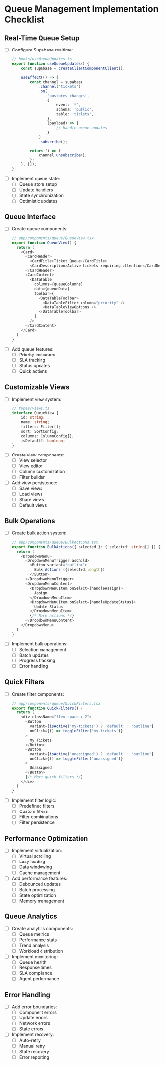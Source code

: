 # Queue Management Implementation Checklist

## Real-Time Queue Setup

- [ ] Configure Supabase realtime:
    ```typescript
    // hooks/useQueueUpdates.ts
    export function useQueueUpdates() {
    	const supabase = createClientComponentClient();

    	useEffect(() => {
    		const channel = supabase
    			.channel('tickets')
    			.on(
    				'postgres_changes',
    				{
    					event: '*',
    					schema: 'public',
    					table: 'tickets',
    				},
    				(payload) => {
    					// Handle queue updates
    				}
    			)
    			.subscribe();

    		return () => {
    			channel.unsubscribe();
    		};
    	}, []);
    }
    ```
- [ ] Implement queue state:
    - [ ] Queue store setup
    - [ ] Update handlers
    - [ ] State synchronization
    - [ ] Optimistic updates

## Queue Interface

- [ ] Create queue components:
    ```typescript
    // app/components/queue/QueueView.tsx
    export function QueueView() {
      return (
        <Card>
          <CardHeader>
            <CardTitle>Ticket Queue</CardTitle>
            <CardDescription>Active tickets requiring attention</CardDescription>
          </CardHeader>
          <CardContent>
            <DataTable
              columns={queueColumns}
              data={queueData}
              toolbar={
                <DataTableToolbar>
                  <DataTableFilter column="priority" />
                  <DataTableViewOptions />
                </DataTableToolbar>
              }
            />
          </CardContent>
        </Card>
      )
    }
    ```
- [ ] Add queue features:
    - [ ] Priority indicators
    - [ ] SLA tracking
    - [ ] Status updates
    - [ ] Quick actions

## Customizable Views

- [ ] Implement view system:
    ```typescript
    // types/views.ts
    interface QueueView {
    	id: string;
    	name: string;
    	filters: Filter[];
    	sort: SortConfig;
    	columns: ColumnConfig[];
    	isDefault?: boolean;
    }
    ```
- [ ] Create view components:
    - [ ] View selector
    - [ ] View editor
    - [ ] Column customization
    - [ ] Filter builder
- [ ] Add view persistence:
    - [ ] Save views
    - [ ] Load views
    - [ ] Share views
    - [ ] Default views

## Bulk Operations

- [ ] Create bulk action system:
    ```typescript
    // app/components/queue/BulkActions.tsx
    export function BulkActions({ selected }: { selected: string[] }) {
      return (
        <DropdownMenu>
          <DropdownMenuTrigger asChild>
            <Button variant="outline">
              Bulk Actions ({selected.length})
            </Button>
          </DropdownMenuTrigger>
          <DropdownMenuContent>
            <DropdownMenuItem onSelect={handleAssign}>
              Assign
            </DropdownMenuItem>
            <DropdownMenuItem onSelect={handleUpdateStatus}>
              Update Status
            </DropdownMenuItem>
            {/* More actions */}
          </DropdownMenuContent>
        </DropdownMenu>
      )
    }
    ```
- [ ] Implement bulk operations:
    - [ ] Selection management
    - [ ] Batch updates
    - [ ] Progress tracking
    - [ ] Error handling

## Quick Filters

- [ ] Create filter components:
    ```typescript
    // app/components/queue/QuickFilters.tsx
    export function QuickFilters() {
      return (
        <div className="flex space-x-2">
          <Button
            variant={isActive('my-tickets') ? 'default' : 'outline'}
            onClick={() => toggleFilter('my-tickets')}
          >
            My Tickets
          </Button>
          <Button
            variant={isActive('unassigned') ? 'default' : 'outline'}
            onClick={() => toggleFilter('unassigned')}
          >
            Unassigned
          </Button>
          {/* More quick filters */}
        </div>
      )
    }
    ```
- [ ] Implement filter logic:
    - [ ] Predefined filters
    - [ ] Custom filters
    - [ ] Filter combinations
    - [ ] Filter persistence

## Performance Optimization

- [ ] Implement virtualization:
    - [ ] Virtual scrolling
    - [ ] Lazy loading
    - [ ] Data windowing
    - [ ] Cache management
- [ ] Add performance features:
    - [ ] Debounced updates
    - [ ] Batch processing
    - [ ] State optimization
    - [ ] Memory management

## Queue Analytics

- [ ] Create analytics components:
    - [ ] Queue metrics
    - [ ] Performance stats
    - [ ] Trend analysis
    - [ ] Workload distribution
- [ ] Implement monitoring:
    - [ ] Queue health
    - [ ] Response times
    - [ ] SLA compliance
    - [ ] Agent performance

## Error Handling

- [ ] Add error boundaries:
    - [ ] Component errors
    - [ ] Update errors
    - [ ] Network errors
    - [ ] State errors
- [ ] Implement recovery:
    - [ ] Auto-retry
    - [ ] Manual retry
    - [ ] State recovery
    - [ ] Error reporting
